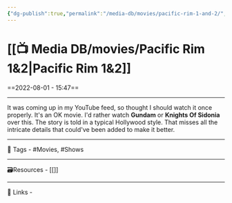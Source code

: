 ```yaml
---
{"dg-publish":true,"permalink":"/media-db/movies/pacific-rim-1-and-2/","dgPassFrontmatter":true,"noteIcon":"3","created":"2023-11-14T21:08:39.647+05:30","updated":"2023-12-12T23:36:19.143+05:30"}
---
```


# [[📺 Media DB/movies/Pacific Rim 1&2\|Pacific Rim 1&2]]
==2022-08-01 - 15:47==

---
It was coming up in my YouTube feed, so thought I should watch it once properly. It's an OK movie. I'd rather watch **Gundam** or **Knights Of Sidonia** over this. The story is told in a typical Hollywood style. That misses all the intricate details that could've been added to make it better.

---
🧶 Tags - #Movies, #Shows 

---
🗃Resources - [[]]

---
🔗 Links -